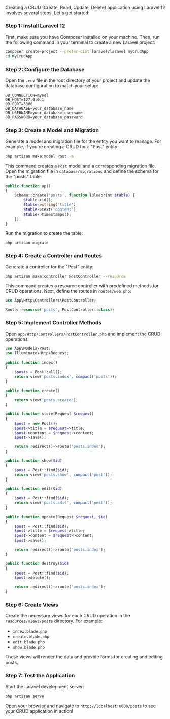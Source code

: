 Creating a CRUD (Create, Read, Update, Delete) application using Laravel 12 involves several steps. Let's get started:

### Step 1: Install Laravel 12
First, make sure you have Composer installed on your machine. Then, run the following command in your terminal to create a new Laravel project:
```bash
composer create-project --prefer-dist laravel/laravel myCrudApp
cd myCrudApp
```

### Step 2: Configure the Database
Open the `.env` file in the root directory of your project and update the database configuration to match your setup:
```env
DB_CONNECTION=mysql
DB_HOST=127.0.0.1
DB_PORT=3306
DB_DATABASE=your_database_name
DB_USERNAME=your_database_username
DB_PASSWORD=your_database_password
```

### Step 3: Create a Model and Migration
Generate a model and migration file for the entity you want to manage. For example, if you're creating a CRUD for a "Post" entity:
```bash
php artisan make:model Post -m
```

This command creates a `Post` model and a corresponding migration file. Open the migration file in `database/migrations` and define the schema for the "posts" table:
```php
public function up()
{
    Schema::create('posts', function (Blueprint $table) {
        $table->id();
        $table->string('title');
        $table->text('content');
        $table->timestamps();
    });
}
```

Run the migration to create the table:
```bash
php artisan migrate
```

### Step 4: Create a Controller and Routes
Generate a controller for the "Post" entity:
```bash
php artisan make:controller PostController --resource
```

This command creates a resource controller with predefined methods for CRUD operations. Next, define the routes in `routes/web.php`:
```php
use App\Http\Controllers\PostController;

Route::resource('posts', PostController::class);
```

### Step 5: Implement Controller Methods
Open `app/Http/Controllers/PostController.php` and implement the CRUD operations:
```php
use App\Models\Post;
use Illuminate\Http\Request;

public function index()
{
    $posts = Post::all();
    return view('posts.index', compact('posts'));
}

public function create()
{
    return view('posts.create');
}

public function store(Request $request)
{
    $post = new Post();
    $post->title = $request->title;
    $post->content = $request->content;
    $post->save();

    return redirect()->route('posts.index');
}

public function show($id)
{
    $post = Post::find($id);
    return view('posts.show', compact('post'));
}

public function edit($id)
{
    $post = Post::find($id);
    return view('posts.edit', compact('post'));
}

public function update(Request $request, $id)
{
    $post = Post::find($id);
    $post->title = $request->title;
    $post->content = $request->content;
    $post->save();

    return redirect()->route('posts.index');
}

public function destroy($id)
{
    $post = Post::find($id);
    $post->delete();

    return redirect()->route('posts.index');
}
```

### Step 6: Create Views
Create the necessary views for each CRUD operation in the `resources/views/posts` directory. For example:
- `index.blade.php`
- `create.blade.php`
- `edit.blade.php`
- `show.blade.php`

These views will render the data and provide forms for creating and editing posts.

### Step 7: Test the Application
Start the Laravel development server:
```bash
php artisan serve
```

Open your browser and navigate to `http://localhost:8000/posts` to see your CRUD application in action!
